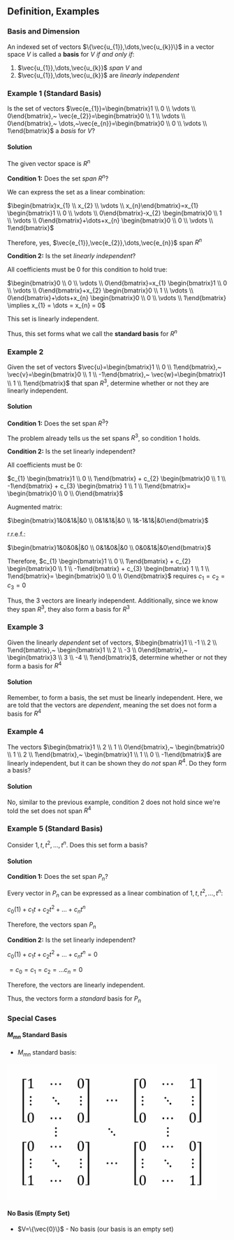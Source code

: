 ## Definition, Examples

### Basis and Dimension

An indexed set of vectors $\{\vec{u_{1}},\dots,\vec{u_{k}}\}$ in a vector space $V$ is called a **basis** for $V$ _if and only if_:

1. $\vec{u_{1}},\dots,\vec{u_{k}}$ _span_ $V$ and
2. $\vec{u_{1}},\dots,\vec{u_{k}}$ are _linearly independent_

### Example 1 (Standard Basis)

Is the set of vectors $\vec{e_{1}}=\begin{bmatrix}1 \\ 0 \\ \vdots \\ 0\end{bmatrix},~ \vec{e_{2}}=\begin{bmatrix}0 \\ 1 \\ \vdots \\ 0\end{bmatrix},~ \dots,~\vec{e_{n}}=\begin{bmatrix}0 \\ 0 \\ \vdots \\ 1\end{bmatrix}$ a _basis_ for $V$?

#### Solution

The given vector space is $R^n$

**Condition 1:** Does the set _span_ $R^n$?

We can express the set as a linear combination:

$\begin{bmatrix}x_{1} \\ x_{2} \\ \vdots \\ x_{n}\end{bmatrix}=x_{1} \begin{bmatrix}1 \\ 0 \\ \vdots \\ 0\end{bmatrix}-x_{2} \begin{bmatrix}0 \\ 1 \\ \vdots \\ 0\end{bmatrix}+\dots+x_{n} \begin{bmatrix}0 \\ 0 \\ \vdots \\ 1\end{bmatrix}$

Therefore, yes, $\vec{e_{1}},\vec{e_{2}},\dots,\vec{e_{n}}$ span $R^n$

**Condition 2:** Is the set _linearly independent_?

All coefficients must be 0 for this condition to hold true:

$\begin{bmatrix}0 \\ 0 \\ \vdots \\ 0\end{bmatrix}=x_{1} \begin{bmatrix}1 \\ 0 \\ \vdots \\ 0\end{bmatrix}+x_{2} \begin{bmatrix}0 \\ 1 \\ \vdots \\ 0\end{bmatrix}+\dots+x_{n} \begin{bmatrix}0 \\ 0 \\ \vdots \\ 1\end{bmatrix} \implies x_{1} = \dots = x_{n} = 0$

This set is linearly independent.

Thus, this set forms what we call the **standard basis** for $R^n$

### Example 2

Given the set of vectors $\vec{u}=\begin{bmatrix}1 \\ 0 \\ 1\end{bmatrix},~ \vec{v}=\begin{bmatrix}0 \\ 1 \\ -1\end{bmatrix},~ \vec{w}=\begin{bmatrix}1 \\ 1 \\ 1\end{bmatrix}$ that span $R^3$, determine whether or not they are linearly independent.

#### Solution

**Condition 1:** Does the set span $R^3$?

The problem already tells us the set spans $R^3$, so condition 1 holds.

**Condition 2:** Is the set linearly independent?

All coefficients must be 0:

$c_{1} \begin{bmatrix}1 \\ 0 \\ 1\end{bmatrix} + c_{2} \begin{bmatrix}0 \\ 1 \\ -1\end{bmatrix} + c_{3} \begin{bmatrix} 1 \\ 1 \\ 1\end{bmatrix}= \begin{bmatrix}0 \\ 0 \\ 0\end{bmatrix}$

Augmented matrix:

$\begin{bmatrix}1&0&1&|&0 \\ 0&1&1&|&0 \\ 1&-1&1&|&0\end{bmatrix}$

r.r.e.f.:

$\begin{bmatrix}1&0&0&|&0 \\ 0&1&0&|&0 \\ 0&0&1&|&0\end{bmatrix}$

Therefore, $c_{1} \begin{bmatrix}1 \\ 0 \\ 1\end{bmatrix} + c_{2} \begin{bmatrix}0 \\ 1 \\ -1\end{bmatrix} + c_{3} \begin{bmatrix} 1 \\ 1 \\ 1\end{bmatrix}= \begin{bmatrix}0 \\ 0 \\ 0\end{bmatrix}$ requires $c_{1}=c_{2}=c_{3}=0$

Thus, the 3 vectors are linearly independent. Additionally, since we know they span $R^3$, they also form a basis for $R^3$

### Example 3

Given the linearly _dependent_ set of vectors, $\begin{bmatrix}1 \\ -1 \\ 2 \\ 1\end{bmatrix},~ \begin{bmatrix}1 \\ 2 \\ -3 \\ 0\end{bmatrix},~ \begin{bmatrix}3 \\ 3 \\ -4 \\ 1\end{bmatrix}$, determine whether or not they form a basis for $R^4$

#### Solution

Remember, to form a basis, the set must be linearly independent. Here, we are told that the vectors are _dependent_, meaning the set does not form a basis for $R^4$

### Example 4

The vectors $\begin{bmatrix}1 \\ 2 \\ 1 \\ 0\end{bmatrix},~ \begin{bmatrix}0 \\ 1 \\ 2 \\ 1\end{bmatrix},~ \begin{bmatrix}1 \\ 1 \\ 0 \\ -1\end{bmatrix}$ are linearly independent, but it can be shown they do _not_ span $R^4$. Do they form a basis?

#### Solution

No, similar to the previous example, condition 2 does not hold since we're told the set does not span $R^4$

### Example 5 (Standard Basis)

Consider $1,t,t^2,\dots,t^n$. Does this set form a basis?

#### Solution

**Condition 1:** Does the set span $P_{n}$?

Every vector in $P_{n}$ can be expressed as a linear combination of $1,t,t^2,\dots,t^n$:

$c_{0}(1) + c_{1}t + c_{2}t^2+\dots+c_{n}t^n$

Therefore, the vectors span $P_{n}$

**Condition 2:** Is the set linearly independent?

$c_{0}(1) + c_{1}t + c_{2}t^2+\dots+c_{n}t^n=0$

$=c_{0}=c_{1}=c_{2}=\dots c_{n}=0$

Therefore, the vectors are linearly independent.

Thus, the vectors form a _standard_ basis for $P_{n}$

### Special Cases

#### $M_{mn}$ Standard Basis

- $M_{mn}$ standard basis:

![](./Resources/M_mn_standard_basis.png)

#### No Basis (Empty Set)

- $V=\{\vec{0}\}$ - No basis (our basis is an empty set)
